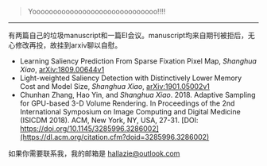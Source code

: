 <!-- > 面对着充满信息和星斗的夜，我第一次向这个世界的动人的冷漠敞开了心扉。我体验到这个世界如此像我，如此友爱，我觉得我过去曾经是幸福的，我现在仍然是幸福的。为了把一切都做得完善，为了使我感到不那么孤独，我还希望处决我的那一天有很多人来观看，希望他们对我报以仇恨的喊叫声。  -->

<!--作为笨鸟后飞的典型，自己曾经尝试过以实体笔记或Typora本地文件持续的对学习内容进行总结，但都无疾而终。希望这个blog能由一种自我鞭策变成一种生活与学习的习惯。-->

<!--Hi，我是肖尚华，一名初级码畜-炼丹学徒，18年硕士毕业于川大计院。-->

> Yoooooooooooooooooooooooooooooo!!!!

---

有两篇自己的垃圾manuscript和一篇EI会议。manuscript均来自期刊被拒后，无心修改再投，故挂到arxiv聊以自慰。

* Learning Saliency Prediction From Sparse Fixation Pixel Map, *Shanghua Xiao*, [arXiv:1809.00644v1](https://arxiv.org/abs/1809.00644)
* Light-weighted Saliency Detection with Distinctively Lower Memory Cost and Model Size, *Shanghua Xiao*, [arXiv:1901.05002v1](https://arxiv.org/abs/1901.05002)
* Chunhan Zhang, Hao Yin, and *Shanghua Xiao*. 2018. Adaptive Sampling for GPU-based 3-D Volume Rendering. In Proceedings of the 2nd International Symposium on Image Computing and Digital Medicine (ISICDM 2018). ACM, New York, NY, USA, 27-31. [DOI: https://doi.org/10.1145/3285996.3286002](https://dl.acm.org/citation.cfm?doid=3285996.3286002)

如果你需要联系我，我的邮箱是 hallazie@outlook.com
